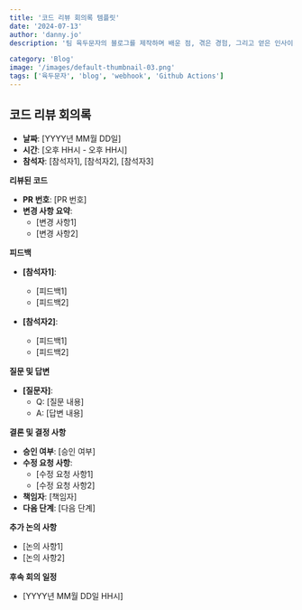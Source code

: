 ```yaml
---
title: '코드 리뷰 회의록 템플릿'
date: '2024-07-13'
author: 'danny.jo'
description: '팀 육두문자의 블로그를 제작하며 배운 점, 겪은 경험, 그리고 얻은 인사이트를 공유합니다.'

category: 'Blog'
image: '/images/default-thumbnail-03.png'
tags: ['육두문자', 'blog', 'webhook', 'Github Actions']
---
```


## 코드 리뷰 회의록

- **날짜**: [YYYY년 MM월 DD일]
- **시간**: [오후 HH시 - 오후 HH시]
- **참석자**: [참석자1], [참석자2], [참석자3]

**리뷰된 코드**

- **PR 번호**: [PR 번호]
- **변경 사항 요약**:
  - [변경 사항1]
  - [변경 사항2]

**피드백**

- **[참석자1]**:

  - [피드백1]
  - [피드백2]

- **[참석자2]**:
  - [피드백1]
  - [피드백2]

**질문 및 답변**

- **[질문자]**:
  - Q: [질문 내용]
  - A: [답변 내용]

**결론 및 결정 사항**

- **승인 여부**: [승인 여부]
- **수정 요청 사항**:
  - [수정 요청 사항1]
  - [수정 요청 사항2]
- **책임자**: [책임자]
- **다음 단계**: [다음 단계]

**추가 논의 사항**

- [논의 사항1]
- [논의 사항2]

**후속 회의 일정**

- [YYYY년 MM월 DD일 HH시]
